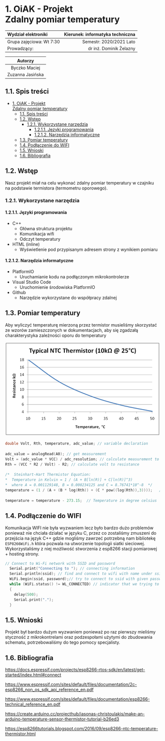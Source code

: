 # 1. OiAK - Projekt </br> Zdalny pomiar temperatury

| Wydział elektroniki      | Kierunek: informatyka techniczna |
| :----------------------- | -------------------------------: |
| Grupa zajęciowa: Wt 7:30 |          Semestr: 2020/2021 Lato |
| Prowadzący:              |          dr inż. Dominik Żelazny |

|     Autorzy      |
| :--------------: |
|  Byczko Maciej   |
| Zuzanna Jasińska |

## 1.1. Spis treści

- [1. OiAK - Projekt </br> Zdalny pomiar temperatury](#1-oiak---projekt-br-zdalny-pomiar-temperatury)
  - [1.1. Spis treści](#11-spis-treści)
  - [1.2. Wstęp](#12-wstęp)
    - [1.2.1. Wykorzystane narzędzia](#121-wykorzystane-narzędzia)
      - [1.2.1.1. Języki programowania](#1211-języki-programowania)
      - [1.2.1.2. Narzędzia informatyczne](#1212-narzędzia-informatyczne)
  - [1.3. Pomiar temperatury](#13-pomiar-temperatury)
  - [1.4. Podłączenie do WIFI](#14-podłączenie-do-wifi)
  - [1.5. Wnioski](#15-wnioski)
  - [1.6. Bibliografia](#16-bibliografia)

## 1.2. Wstęp

Nasz projekt miał na celu wykonać zdalny pomiar temperatury w czajniku na podstawie termistora (termometru oporowego).

### 1.2.1. Wykorzystane narzędzia

#### 1.2.1.1. Języki programowania

- C++
  - Główna struktura projektu
  - Komunikacja wifi
  - Odczyt temperatury
- HTML (inline)
  - Wyświetlenie pod przypisanym adresem strony z wynikiem pomiaru

#### 1.2.1.2. Narzędzia informatyczne

- PlatformIO
  - Uruchamianie kodu na podłączonym mikrokontrolerze
- Visual Studio Code
  - Uruchomienie środowiska PlatformIO
- Github
  - Narzędzie wykorzystane do współpracy zdalnej

## 1.3. Pomiar temperatury

Aby wyliczyć temperaturę mierzoną przez termistor musieliśmy skorzystać ze wzorów zamieszczonych w dokumentacjach, aby się zgadzałą charakterystyka zależności oporu do temperatury

![wykres zależności](./img/NTC10k.png)

```cpp
double Volt, Rth, temperature, adc_value; // variable declaration

adc_value = analogRead(A0); // get measurement
Volt = (adc_value * VCC) / adc_resolution; // calculate measurement to volt
Rth = (VCC * R2 / Volt) - R2; // calculate volt to resistance

/*  Steinhart-Hart Thermistor Equation:
*  Temperature in Kelvin = 1 / (A + B[ln(R)] + C[ln(R)]^3)
*  where A = 0.001129148, B = 0.000234125 and C = 8.76741*10^-8  */
temperature = (1 / (A + (B * log(Rth)) + (C * pow((log(Rth)),3))));   // Temperature in kelvin

temperature = temperature - 273.15;  // Temperature in degree celsius
```

## 1.4. Podłączenie do WIFI

Komunikacja WIFI nie była wyzwaniem lecz było bardzo dużo problemów ponieważ nie chciała działać w języku C, przez co zostaliśmy zmuszeni do przejścia na język C++ gdzie mogliśmy zawrzeć potrzebną nam bibliotekę `ESP8266WiFi.h` która pozwala na utworzenie topologii siatki sieciowej.
Wykorzystaliśmy z niej możliwość stworzenia z esp8266 stacji pomiarowej + hosting strony.

```cpp
// Connect to Wi-Fi network with SSID and password
  Serial.print("Connecting to "); // connecting information
  Serial.println(ssid); // find and connect to wifi with name under ssid variable
  WiFi.begin(ssid, password);// try to connect to ssid with given password
  while (WiFi.status() != WL_CONNECTED) // indicator that we trying to connect
  {
    delay(500);
    Serial.print(".");
  }
```

## 1.5. Wnioski

Projekt był bardzo dużym wyzwaniem ponieważ po raz pierwszy mieliśmy styczność z mikrokontrelami oraz podzespołami użytymi do zbudowania schematu, potrzebowaliśmy do tego pomocy specjalisty.

## 1.6. Bibliografia

<https://docs.espressif.com/projects/esp8266-rtos-sdk/en/latest/get-started/index.html#connect>

<https://www.espressif.com/sites/default/files/documentation/2c-esp8266_non_os_sdk_api_reference_en.pdf>

<https://www.espressif.com/sites/default/files/documentation/esp8266-technical_reference_en.pdf>

<https://create.arduino.cc/projecthub/iasonas-christoulakis/make-an-arduino-temperature-sensor-thermistor-tutorial-b26ed3>

<https://esp8266tutorials.blogspot.com/2016/09/esp8266-ntc-temperature-thermistor.html>
